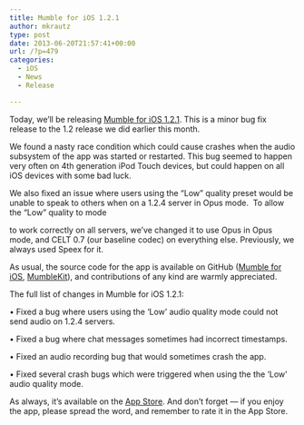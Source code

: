 ```yaml
---
title: Mumble for iOS 1.2.1
author: mkrautz
type: post
date: 2013-06-20T21:57:41+00:00
url: /?p=479
categories:
  - iOS
  - News
  - Release

---
```

<img class="alignleft" src="http://blog.mumble.info/wp-uploads/2012/02/MumbleAppIcon.png" alt="" />Today, we&#8217;ll be releasing [Mumble for iOS 1.2.1][1]. This is a minor bug fix release to the 1.2 release we did earlier this month.

We found a nasty race condition which could cause crashes when the audio subsystem of the app was started or restarted. This bug seemed to happen very often on 4th generation iPod Touch devices, but could happen on all iOS devices with some bad luck.

<!--more-->

We also fixed an issue where users using the &#8220;Low&#8221; quality preset would be unable to speak to others when on a 1.2.4 server in Opus mode.  To allow the &#8220;Low&#8221; quality to mode
  
to work correctly on all servers, we&#8217;ve changed it to use Opus in Opus mode, and CELT 0.7 (our baseline codec) on everything else. Previously, we always used Speex for it.

As usual, the source code for the app is available on GitHub ([Mumble for iOS][2], [MumbleKit][3]), and contributions of any kind are warmly appreciated.

The full list of changes in Mumble for iOS 1.2.1:

• Fixed a bug where users using the &#8216;Low&#8217; audio quality mode could not send audio on 1.2.4 servers.
  
• Fixed a bug where chat messages sometimes had incorrect timestamps.
  
• Fixed an audio recording bug that would sometimes crash the app.
  
• Fixed several crash bugs which were triggered when using the the &#8216;Low&#8217; audio quality mode.

As always, it’s available on the [App Store][1]. And don’t forget — if you enjoy the app, please spread the word, and remember to rate it in the App Store.

 [1]: http://itunes.apple.com/us/app/mumble/id443472808?mt=8
 [2]: https://github.com/mumble-voip/mumble-iphoneos
 [3]: https://github.com/mumble-voip/mumblekit